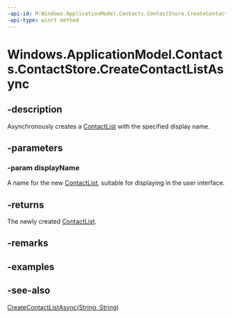 ----api-id: M:Windows.ApplicationModel.Contacts.ContactStore.CreateContactListAsync(System.String)
-api-type: winrt method
---<!-- Method syntaxpublic Windows.Foundation.IAsyncOperation<Windows.ApplicationModel.Contacts.ContactList> CreateContactListAsync(System.String displayName)--># Windows.ApplicationModel.Contacts.ContactStore.CreateContactListAsync## -descriptionAsynchronously creates a [ContactList](contactlist.md) with the specified display name.## -parameters### -param displayNameA name for the new [ContactList](contactlist.md), suitable for displaying in the user interface.## -returnsThe newly created [ContactList](contactlist.md).## -remarks## -examples## -see-also[CreateContactListAsync(String, String)](contactstore_createcontactlistasync_1732290999.md)